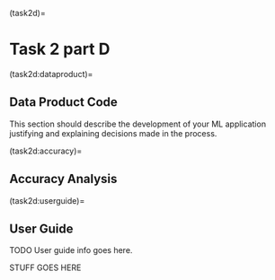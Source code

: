 (task2d)=
# Task 2 part D 

(task2d:dataproduct)=
## Data Product Code

This section should describe the development of your ML application justifying and explaining decisions made in the process.   

(task2d:accuracy)=
## Accuracy Analysis

(task2d:userguide)=
## User Guide

TODO User guide info goes here.


STUFF GOES HERE